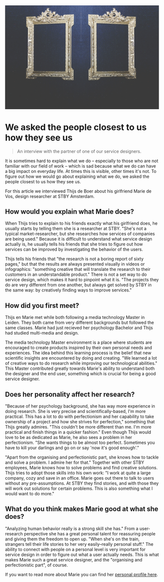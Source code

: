 ![partner interview header image](partner-interview-header-image.jpeg)

#  We asked the people closest to us how they see us

> An interview with the partner of one of our service designers.

It is sometimes hard to explain what we do – especially to those who are not familiar with our field of work – which is sad because what we do can have a big impact on everyday life. At times this is visible, other times it's not. To figure out how we would go about explaining what we do, we asked the people closest to us how they see us.

For this article we interviewed Thijs de Boer about his girlfriend Marie de Vos, design researcher at STBY Amsterdam.  

## How would you explain what Marie does?

When Thijs tries to explain to his friends exactly what his girlfriend does, he usually starts by telling them she is a researcher at STBY. "She's not a typical market-researcher, but she researches how services of companies are being used." Because it is difficult to understand what service design actually is, he usually tells his friends that she tries to figure out how services can be improved by investigating the behavior of the users.

Thijs tells his friends that "the research is not a boring report of sixty pages," but that the results are always presented visually in videos or infographics: "something creative that will translate the research to their customers in an understandable product." There is not a set way to do service design, which makes it hard to pinpoint what it is. "The projects they do are very different from one another, but always get solved by STBY in the same way: by creatively finding ways to improve services."

## How did you first meet?

Thijs en Marie met while both following a media technology Master in Leiden. They both came from very different backgrounds but followed the same classes. Marie had just recieved her psychology Bachelor and Thijs had studied multi-media and design.

The media technology Master environment is a place where students are encouraged to create products inspired by their own personal needs and experiences. The idea behind this learning process is the belief that new scientific insights are encountered by doing and creating. "We learned a lot of creative ways to do research while improving our technological abilities." This Master contributed greatly towards Marie's ability to understand both the designer and the end user, something which is crucial for being a good service designer.

## Does her personality affect her research?

"Because of her psychology background, she has way more experience in doing research. She is very precise and scientifically-based, I'm more practical. This has a lot to do with perfectionism and her capability to take ownership of a project and how she strives for perfection," something that Thijs greatly admires. "This couldn't be more different than me. I'm more practical and finish things in a quicker fashion." Even though Thijs would love to be as dedicated as Marie, he also sees a problem in her perfectionism. "She wants things to be almost too perfect. Sometimes you have to kill your darlings and go on or say 'now it's good enough'."

"Apart from the organising and perfectionistic part, she knows how to tackle and solve a problem. I admire her for that." Together with other STBY employees, Marie knows how to solve problems and find creative solutions. Thijs tries to adopt those skills into his own work: "I work at quite a large company, cozy and save in an office. Marie goes out there to talk to users without any pre-assumptions. At STBY they find stories, and with those they will work out solutions for certain problems. This is also something what I would want to do more."

## What do you think makes Marie good at what she does?

"Analyzing human behavior really is a strong skill she has." From a user-research perspective she has a great personal talent for reassuring people and giving them the freedom to open up. "When she's on the train, strangers tell their life stories to her very easily–really personal stuff." The ability to connect with people on a personal level is very important for service design in order to figure out what a user actually needs. This is what makes Marie such a great service designer, and the "organising and perfectionistic part", of course.

If you want to read more about Marie you can find her [personal profile here](http://www.stby.eu/2010/02/22/marie-de-vos/).

